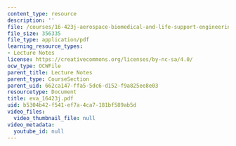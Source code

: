 ```yaml
---
content_type: resource
description: ''
file: /courses/16-423j-aerospace-biomedical-and-life-support-engineering-spring-2006/b5304b42f541ef7a4ca7181bf589ab5d_eva_16423j.pdf
file_size: 356335
file_type: application/pdf
learning_resource_types:
- Lecture Notes
license: https://creativecommons.org/licenses/by-nc-sa/4.0/
ocw_type: OCWFile
parent_title: Lecture Notes
parent_type: CourseSection
parent_uid: 662ca147-ffa5-5dc6-d152-f9a825ee8e03
resourcetype: Document
title: eva_16423j.pdf
uid: b5304b42-f541-ef7a-4ca7-181bf589ab5d
video_files:
  video_thumbnail_file: null
video_metadata:
  youtube_id: null
---
```

